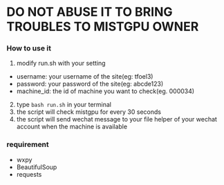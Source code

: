 # DO NOT ABUSE IT TO BRING TROUBLES TO MISTGPU OWNER

### How to use it
1. modify run.sh with your setting
- username: your username of the site(eg: tfoel3)
- password: your password of the site(eg: abcde123)
- machine_id: the id of machine you want to check(eg. 000034)
2. type `bash run.sh` in your terminal
3. the script will check mistgpu for every 30 seconds
4. the script will send wechat message to your file helper of your wechat account when the machine is available

### requirement
- wxpy
- BeautifulSoup
- requests

